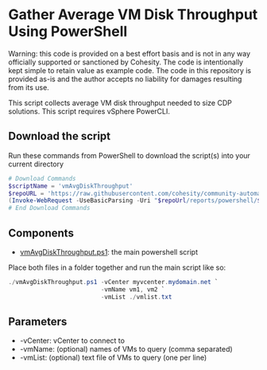 # Gather Average VM Disk Throughput Using PowerShell

Warning: this code is provided on a best effort basis and is not in any way officially supported or sanctioned by Cohesity. The code is intentionally kept simple to retain value as example code. The code in this repository is provided as-is and the author accepts no liability for damages resulting from its use.

This script collects average VM disk throughput needed to size CDP solutions. This script requires vSphere PowerCLI.

## Download the script

Run these commands from PowerShell to download the script(s) into your current directory

```powershell
# Download Commands
$scriptName = 'vmAvgDiskThroughput'
$repoURL = 'https://raw.githubusercontent.com/cohesity/community-automation-samples/main'
(Invoke-WebRequest -UseBasicParsing -Uri "$repoUrl/reports/powershell/$scriptName/$scriptName.ps1").content | Out-File "$scriptName.ps1"; (Get-Content "$scriptName.ps1") | Set-Content "$scriptName.ps1"
# End Download Commands
```

## Components

* [vmAvgDiskThroughput.ps1](https://raw.githubusercontent.com/cohesity/community-automation-samples/main/reports/powershell/vmAvgDiskThroughput/vmAvgDiskThroughput.ps1): the main powershell script

Place both files in a folder together and run the main script like so:

```powershell
./vmAvgDiskThroughput.ps1 -vCenter myvcenter.mydomain.net `
                          -vmName vm1, vm2 `
                          -vmList ./vmlist.txt
```

## Parameters

* -vCenter: vCenter to connect to
* -vmName: (optional) names of VMs to query (comma separated)
* -vmList: (optional) text file of VMs to query (one per line)
